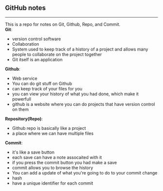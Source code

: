 ## GitHub notes  
---
This is a repo for notes on Git, Github, Repo, and Commit.  
 **Git**:   
* version control software
* Collaboration
* System used to keep track of a history of a project and allows many people  to collaborate  on the project together
* Git itself is an application
    
**Github**:  
* Web service   
* You can do git stuff on Github  
* can keep track of your files for you
* you can view your history of what you had done, which make it powerfull
* github is a website where you can do projects that have version control on them
  
**Repository(Repo)**:    
* Github repo is basically like a project
* a place where we can have multiple files  

**Commit**:
* it's like a save button
* each save can have a note assocaited with it
* if you press the commit button you had make a save
* commit allows you to browse the history
* You can add a update of what you're going to do to your commit change
*  hash
* have a unique identifier for each commit
